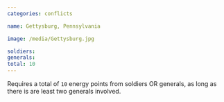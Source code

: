 ```yaml
---
categories: conflicts

name: Gettysburg, Pennsylvania

image: /media/Gettysburg.jpg

soldiers:
generals:
total: 10
---
```


Requires a total of ```10``` energy points from soldiers OR generals, as long as there is are least two generals involved.